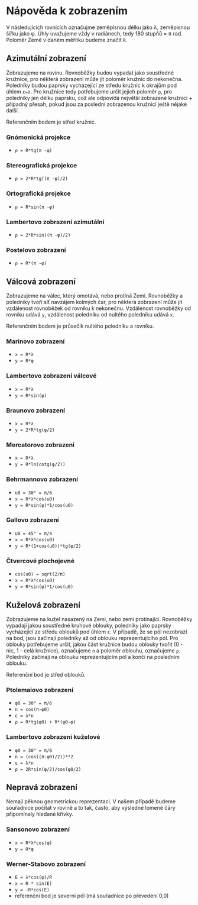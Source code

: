 # Nápověda k zobrazením
V následujících rovnicích označujme zeměpisnou délku jako λ, zeměpisnou šířku jako φ. 
Úhly uvažujeme vždy v radiánech, tedy 180 stupňů = π rad. Poloměr Země v daném
měřítku budeme značit `R`.

## Azimutální zobrazení
Zobrazujeme na rovinu. Rovnoběžky budou vypadat jako soustředné kružnice, pro některá
zobrazení může jít poloměr kružnic do nekonečna. Poledníky budou paprsky
vycházející ze středu kružnic k okrajům pod úhlem `ε=λ`. Pro kružnice tedy potřebujeme určit
jejich poloměr `ρ`, pro poledníky jen délku paprsku, což ale odpovídá největší
zobrazené kružnici + případný přesah, pokud jsou za poslední zobrazenou kružnicí
ještě nějaké další. 

Referenčním bodem je střed kružnic.

### Gnómonická projekce
 - `ρ = R*tg(π -φ)`

### Stereografická projekce
 - `ρ = 2*R*tg((π -φ)/2)`

### Ortografická projekce
 - `ρ = R*sin(π -φ)`

### Lambertovo zobrazení azimutální
 - `ρ = 2*R*sin((π -φ)/2)`

### Postelovo zobrazení
 - `ρ = R*(π -φ)`

## Válcová zobrazení
Zobrazujeme na válec, který omotává, nebo protíná Zemi. Rovnoběžky a poledníky
tvoří síť navzájem kolmých čar, pro některá zobrazení může jít vzdálenost
rovnoběžek od rovníku k nekonečnu. Vzdálenost rovnoběžky od rovníku udává `y`,
vzdálenost poledníku od nultého poledníku udává `x`. 

Referenčním bodem je průsečík nultého poledníku a rovníku.

### Marinovo zobrazení
 - `x = R*λ`
 - `y = R*φ`

### Lambertovo zobrazení válcové
 - `x = R*λ`
 - `y = R*sin(φ)`

### Braunovo zobrazení
 - `x = R*λ`
 - `y = 2*R*tg(φ/2)`

### Mercatorovo zobrazení
 - `x = R*λ`
 - `y = R*ln(cotg(φ/2))`

### Behrmannovo zobrazení
 - `u0 = 30° = π/6`
 - `x = R*λ*cos(u0)`
 - `y = R*sin(φ)*1/cos(u0)`

### Gallovo zobrazení
 - `u0 = 45° = π/4`
 - `x = R*λ*cos(u0)`
 - `y = R*(1+cos(u0))*tg(φ/2)`

### Čtvercové plochojevné
 - `cos(u0) = sqrt(2/π)`
 - `x = R*λ*cos(u0)`
 - `y = R*sin(φ)*1/cos(u0)`

## Kuželová zobrazení
Zobrazujeme na kužel nasazený na Zemi, nebo zemi protínající. Rovnoběžky
vypadají jakou soustředné kruhové oblouky, poledníky jako paprsky vycházející ze
středu oblouků pod úhlem `ε`. V případě, že se pól nezobrazí na bod, jsou
začínají poledníky až od oblouku reprezentujícího pól.  Pro oblouky potřebujeme
určit, jakou část kružnice budou oblouky tvořit (0 - nic, 1 - celá kružnice),
označujeme `n` a poloměr oblouhu, označujeme `ρ`. Poledníky začínají na oblouku
reprezentujícím pól a končí na posledním oblouku. 

Referenční bod je střed oblouků.

### Ptolemaiovo zobrazení
 - `φ0 = 30° = π/6`
 - `n = cos(π-φ0)`
 - `ε = λ*n`
 - `ρ = R*tg(φ0) + R*(φ0-φ)`

### Lambertovo zobrazení kuželové
 - `φ0 = 30° = π/6`
 - `n = (cos((π-φ0)/2))**2`
 - `ε = λ*n`
 - `ρ = 2R*sin(φ/2)/cos(φ0/2)`

## Nepravá zobrazení
Nemají pěknou geometrickou reprezentaci. V našem případě budeme souřadnice
počítat v rovině a to tak, často, aby výsledné lomené čáry připomínaly hledané
křivky.

### Sansonovo zobrazení
 - `x = R*λ*cos(φ)`
 - `y = R*φ`

### Werner-Stabovo zobrazení
 - `E = λ*cos(φ)/R`
 - `x = R * sin(E)`
 - `y = -R*cos(E)`
  - referenční bod je severní pól (má souřadnice po převedení 0,0)
